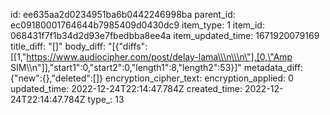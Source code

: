 id: ee635aa2d0234951ba6b0442246998ba
parent_id: ec09180001764644b7985409d0430dc9
item_type: 1
item_id: 068431f7f1b34d2d93e7fbedbba8ee4a
item_updated_time: 1671920079169
title_diff: "[]"
body_diff: "[{\"diffs\":[[1,\"https://www.audiocipher.com/post/delay-lama\\\n\\\n\"],[0,\"Amp SIM\\\n\"]],\"start1\":0,\"start2\":0,\"length1\":8,\"length2\":53}]"
metadata_diff: {"new":{},"deleted":[]}
encryption_cipher_text: 
encryption_applied: 0
updated_time: 2022-12-24T22:14:47.784Z
created_time: 2022-12-24T22:14:47.784Z
type_: 13